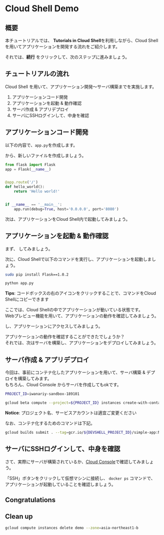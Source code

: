 # Cloud Shell Demo

## 概要
本チュートリアルでは、 **Tutorials in Cloud Shell**を利用しながら、Cloud Shell を用いてアプリケーションを開発する流れをご紹介します。

それでは、**続行** をクリックして、次のステップに進みましょう。


## チュートリアルの流れ
Cloud Shell を用いて、アプリケーション開発〜サーバ構築までを実施します。

1. アプリケーションコード開発
2. アプリケーションを起動 & 動作確認
3. サーバ作成 & アプリデプロイ
4. サーバにSSHログインして、中身を確認

## アプリケーションコード開発
以下の内容で、`app.py`を作成します。

<walkthrough-editor-spotlight spotlightId="fileMenu" text="ファイルメニュー">
</walkthrough-editor-spotlight>
から、新しいファイルを作成しましょう。

```python
from flask import Flask
app = Flask(__name__)


@app.route('/')
def hello_world():
    return 'Hello world!'


if __name__ == '__main__':
    app.run(debug=True, host='0.0.0.0', port='8080')
```

次は、アプリケーションをCloud Shell内で起動してみましょう。

## アプリケーションを起動 & 動作確認
まず、
<walkthrough-spotlight-pointer spotlightId="devshell-activate-button" text="Cloud Shellを起動">
</walkthrough-spotlight-pointer>
してみましょう。

次に、Cloud Shellで以下のコマンドを実行し、アプリケーションを起動しましょう。

```bash
sudo pip install Flask==1.0.2
```

```bash
python app.py
```
**Tips**: コードボックスの右のアイコンをクリックすることで、コマンドをCloud Shellにコピーできます

ここでは、Cloud Shellの中でアプリケーションが動いている状態です。  
Webプレビュー機能を用いて、アプリケーションの動作を確認してみましょう。

<walkthrough-spotlight-pointer spotlightId="devshell-web-preview-button" text="Webプレビューのボタンをクリック">
</walkthrough-spotlight-pointer>
し、アプリケーションにアクセスしてみましょう。

アプリケーションの動作を確認することができたでしょうか？  
それでは、次はサーバを構築し、アプリケーションをデプロイしてみましょう。

## サーバ作成 & アプリデプロイ

今回は、事前にコンテナ化したアプリケーションを用いて、サーバ構築 & デプロイを構築してみます。  
もちろん、Cloud Console からサーバを作成してもokです。

```bash
PROJECT_ID=iwanariy-sandbox-189101
```

```bash
gcloud beta compute --project=${PROJECT_ID} instances create-with-container demo --zone=asia-northeast1-b --machine-type=n1-standard-1 --subnet=default --network-tier=PREMIUM --maintenance-policy=MIGRATE --service-account=491590359618-compute@developer.gserviceaccount.com --scopes=https://www.googleapis.com/auth/devstorage.read_only,https://www.googleapis.com/auth/logging.write,https://www.googleapis.com/auth/monitoring.write,https://www.googleapis.com/auth/servicecontrol,https://www.googleapis.com/auth/service.management.readonly,https://www.googleapis.com/auth/trace.append --tags=http-server --image=cos-stable-67-10575-66-0 --image-project=cos-cloud --boot-disk-size=10GB --boot-disk-type=pd-standard --boot-disk-device-name=demo --container-image=gcr.io/${PROJECT_ID}/simple-app:NEXT --container-restart-policy=always --labels=container-vm=cos-stable-67-10575-66-0
```

**Notice**: プロジェクト名、サービスアカウントは適宜ご変更ください

なお、コンテナ化するためのコマンドは下記。
```bash
gcloud builds submit . --tag=gcr.io/${DEVSHELL_PROJECT_ID}/simple-app:NEXT
```

## サーバにSSHログインして、中身を確認

さて、実際にサーバが構築されているか、[Cloud Console](https://console.cloud.google.com/compute/instances)で確認してみましょう。

「SSH」ボタンをクリックして仮想マシンに接続し、 `docker ps` コマンドで、アプリケーションが起動していることを確認しましょう。  

## Congratulations

<walkthrough-conclusion-trophy></walkthrough-conclusion-trophy>

## Clean up
```bash
gcloud compute instances delete demo --zone=asia-northeast1-b
```
